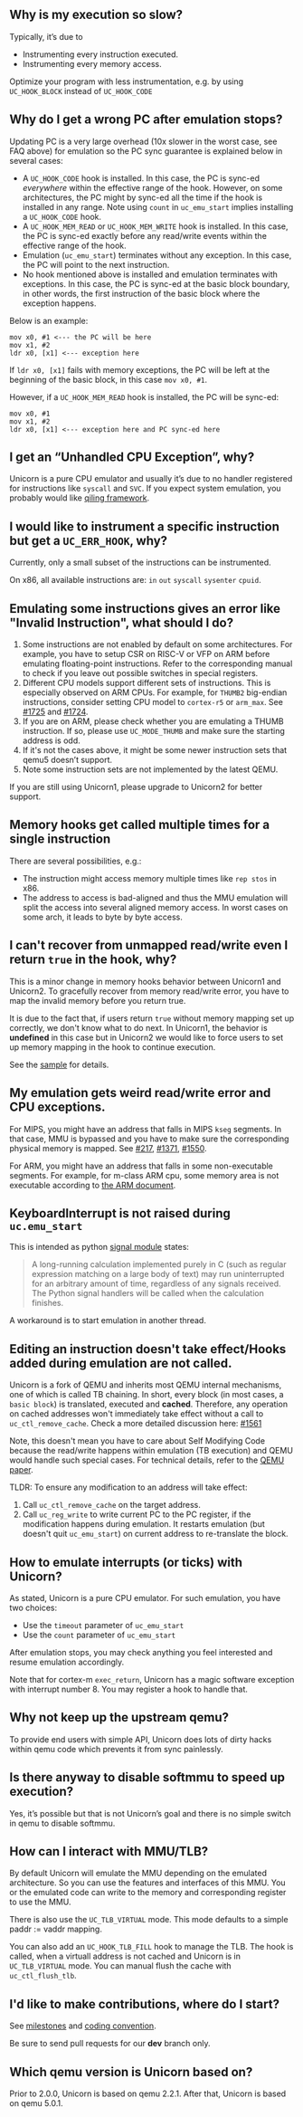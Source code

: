 ## Why is my execution so slow?

Typically, it’s due to

- Instrumenting every instruction executed.
- Instrumenting every memory access.

Optimize your program with less instrumentation, e.g. by using `UC_HOOK_BLOCK` instead of `UC_HOOK_CODE`

## Why do I get a wrong PC after emulation stops?

Updating PC is a very large overhead (10x slower in the worst case, see FAQ above) for emulation so the PC sync guarantee is explained below in several cases:

- A `UC_HOOK_CODE` hook is installed. In this case, the PC is sync-ed _everywhere_ within the effective range of the hook. However, on some architectures, the PC might by sync-ed all the time if the hook is installed in any range. Note using `count` in `uc_emu_start` implies installing a `UC_HOOK_CODE` hook.
- A `UC_HOOK_MEM_READ` or `UC_HOOK_MEM_WRITE` hook is installed. In this case, the PC is sync-ed exactly before any read/write events within the effective range of the hook.
- Emulation (`uc_emu_start`) terminates without any exception. In this case, the PC will point to the next instruction.
- No hook mentioned above is installed and emulation terminates with exceptions. In this case, the PC is sync-ed at the basic block boundary, in other words, the first instruction of the basic block where the exception happens.

Below is an example:

```
mov x0, #1 <--- the PC will be here
mov x1, #2
ldr x0, [x1] <--- exception here
```

If `ldr x0, [x1]` fails with memory exceptions, the PC will be left at the beginning of the basic block, in this case `mov x0, #1`.

However, if a `UC_HOOK_MEM_READ` hook is installed, the PC will be sync-ed:

```
mov x0, #1 
mov x1, #2
ldr x0, [x1] <--- exception here and PC sync-ed here
```

## I get an “Unhandled CPU Exception”, why?

Unicorn is a pure CPU emulator and usually it’s due to no handler registered for instructions like `syscall` and `SVC`. If you expect system emulation, you probably would like [qiling framework](https://github.com/qilingframework/qiling).

## I would like to instrument a specific instruction but get a `UC_ERR_HOOK`, why?

Currently, only a small subset of the instructions can be instrumented.

On x86, all available instructions are: `in` `out` `syscall` `sysenter` `cpuid`.

## Emulating some instructions gives an error like "Invalid Instruction", what should I do?

1. Some instructions are not enabled by default on some architectures. For example, you have to setup CSR on RISC-V or VFP on ARM before emulating floating-point instructions. Refer to the corresponding manual to check if you leave out possible switches in special registers.
2. Different CPU models support different sets of instructions. This is especially observed on ARM CPUs. For example, for `THUMB2` big-endian instructions, consider setting CPU model to `cortex-r5` or `arm_max`. See [#1725](https://github.com/unicorn-engine/unicorn/issues/1725) and [#1724](https://github.com/unicorn-engine/unicorn/issues/1724).
3. If you are on ARM, please check whether you are emulating a THUMB instruction. If so, please use `UC_MODE_THUMB` and make sure the starting address is odd. 
4. If it's not the cases above, it might be some newer instruction sets that qemu5 doesn’t support.
5. Note some instruction sets are not implemented by the latest QEMU.

If you are still using Unicorn1, please upgrade to Unicorn2 for better support.

## Memory hooks get called multiple times for a single instruction

There are several possibilities, e.g.:

- The instruction might access memory multiple times like `rep stos` in x86.
- The address to access is bad-aligned and thus the MMU emulation will split the access into several aligned memory access. In worst cases on some arch, it leads to byte by byte access.

## I can't recover from unmapped read/write even I return `true` in the hook, why?

This is a minor change in memory hooks behavior between Unicorn1 and Unicorn2. To gracefully recover from memory read/write error, you have to map the invalid memory before you return true.

It is due to the fact that, if users return `true` without memory mapping set up correctly, we don't know what to do next. In Unicorn1, the behavior is __undefined__ in this case but in Unicorn2 we would like to force users to set up memory mapping in the hook to continue execution.

See the [sample](https://github.com/unicorn-engine/unicorn/blob/c05fbb7e63aed0b60fc2888e08beceb17bce8ac4/samples/sample_x86.c#L1379-L1393) for details.

## My emulation gets weird read/write error and CPU exceptions.

For MIPS, you might have an address that falls in MIPS `kseg` segments. In that case, MMU is bypassed and you have to make sure the corresponding physical memory is mapped. See [#217](https://github.com/unicorn-engine/unicorn/issues/217), [#1371](https://github.com/unicorn-engine/unicorn/issues/1371), [#1550](https://github.com/unicorn-engine/unicorn/issues/1371).

For ARM, you might have an address that falls in some non-executable segments. For example, for m-class ARM cpu, some memory area is not executable according to [the ARM document](https://developer.arm.com/documentation/ddi0403/d/System-Level-Architecture/System-Address-Map/The-system-address-map?lang=en). 

## KeyboardInterrupt is not raised during `uc.emu_start`

This is intended as python [signal module](https://docs.python.org/3.10/library/signal.html) states:

> A long-running calculation implemented purely in C (such as regular expression matching on a large body of text) may run uninterrupted for an arbitrary amount of time, regardless of any signals received. The Python signal handlers will be called when the calculation finishes.

A workaround is to start emulation in another thread.

## Editing an instruction doesn't take effect/Hooks added during emulation are not called.

Unicorn is a fork of QEMU and inherits most QEMU internal mechanisms, one of which is called TB chaining. In short, every block (in most cases, a `basic block`) is translated, executed and __cached__. Therefore, any operation on cached addresses won't immediately take effect without a call to `uc_ctl_remove_cache`. Check a more detailed discussion here: [#1561](https://github.com/unicorn-engine/unicorn/issues/1561)

Note, this doesn't mean you have to care about Self Modifying Code because the read/write happens within emulation (TB execution) and QEMU would handle such special cases. For technical details, refer to the [QEMU paper](https://www.usenix.org/legacy/event/usenix05/tech/freenix/full_papers/bellard/bellard.pdf).

TLDR: To ensure any modification to an address will take effect:

1. Call `uc_ctl_remove_cache` on the target address.
2. Call `uc_reg_write` to write current PC to the PC register, if the modification happens during emulation. It restarts emulation (but doesn't quit `uc_emu_start`) on current address to re-translate the block.

## How to emulate interrupts (or ticks) with Unicorn?

As stated, Unicorn is a pure CPU emulator. For such emulation, you have two choices:

- Use the `timeout` parameter of `uc_emu_start`
- Use the `count` parameter of `uc_emu_start`

After emulation stops, you may check anything you feel interested and resume emulation accordingly.

Note that for cortex-m `exec_return`, Unicorn has a magic software exception with interrupt number 8. You may register a hook to handle that.

## Why not keep up the upstream qemu?

To provide end users with simple API, Unicorn does lots of dirty hacks within qemu code which prevents it from sync painlessly.

## Is there anyway to disable softmmu to speed up execution?

Yes, it’s possible but that is not Unicorn’s goal and there is no simple switch in qemu to disable softmmu.

## How can I interact with MMU/TLB?

By default Unicorn will emulate the MMU depending on the emulated architecture.
So you can use the features and interfaces of this MMU.
You or the emulated code can write to the memory and corresponding register to use the MMU.

There is also use the `UC_TLB_VIRTUAL` mode.
This mode defaults to a simple paddr := vaddr mapping.

You can also add an `UC_HOOK_TLB_FILL` hook to manage the TLB.
The hook is called, when a virtuall address is not cached and Unicorn is in `UC_TLB_VIRTUAL` mode.
You can manual flush the cache with `uc_ctl_flush_tlb`.

## I'd like to make contributions, where do I start?

See [milestones](https://github.com/unicorn-engine/unicorn/milestones) and [coding convention](https://github.com/unicorn-engine/unicorn/wiki/Coding-Convention
).

Be sure to send pull requests for our **dev** branch only.

## Which qemu version is Unicorn based on?

Prior to 2.0.0, Unicorn is based on qemu 2.2.1. After that, Unicorn is based on qemu 5.0.1.
